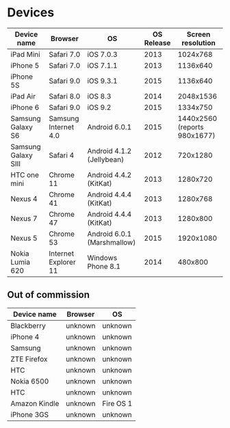 # Devices

Device name | Browser     | OS          | OS Release | Screen resolution
----------- | ----------- | ----------- | ---------- | -----------------
iPad Mini   | Safari 7.0  | iOS 7.0.3   | 2013       | 1024x768
iPhone 5    | Safari 7.0  | iOS 7.1.1   | 2013       | 1136x640
iPhone 5S   | Safari 9.0  | iOS 9.3.1     | 2015       | 1136x640
iPad Air    | Safari 8.0  | iOS 8.3     | 2014       | 2048x1536
iPhone 6    | Safari 9.0  | iOS 9.2     | 2015       | 1334x750
Samsung Galaxy S6 |Samsung Internet 4.0 | Android 6.0.1 | 2015 | 1440x2560 (reports 980x1677)
Samsung Galaxy SIII | Safari 4 | Android 4.1.2 (Jellybean) | 2012 | 720x1280
HTC one mini | Chrome 11  | Android 4.4.2 (KitKat) | 2013 | 1280x720
Nexus 4     | Chrome 41   | Android 4.4.4 (KitKat) | 2013 | 1280x768
Nexus 7     | Chrome 47   | Android 4.4.4 (KitKat) | 2013 | 1280x800
Nexus 5     | Chrome 53   | Android 6.0.1 (Marshmallow) | 2015 | 1920x1080
Nokia Lumia 620 | Internet Explorer 11 | Windows Phone 8.1 | 2014 | 480x800


## Out of commission

Device name | Browser     | OS
----------- | ----------- | -----------
Blackberry  | unknown     | unknown
iPhone 4    | unknown     | unknown
Samsung     | unknown     | unknown
ZTE Firefox | unknown     | unknown
HTC         | unknown     | unknown
Nokia 6500  | unknown     | unknown
HTC         | unknown     | unknown
Amazon Kindle | unknown   | Fire OS 1
iPhone 3GS  | unknown     | unknown
